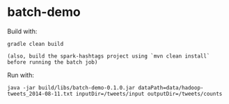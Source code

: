 batch-demo
==========

Build with:

    gradle clean build

    (also, build the spark-hashtags project using `mvn clean install` before running the batch job)

Run with:

    java -jar build/libs/batch-demo-0.1.0.jar dataPath=data/hadoop-tweets_2014-08-11.txt inputDir=/tweets/input outputDir=/tweets/counts

